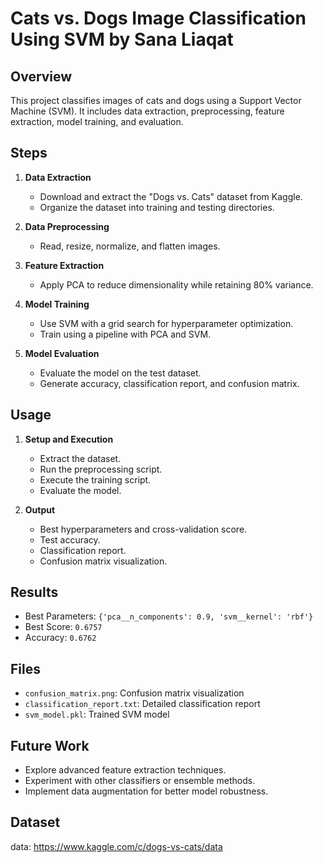 # Cats vs. Dogs Image Classification Using SVM by Sana Liaqat

## Overview
This project classifies images of cats and dogs using a Support Vector Machine (SVM). It includes data extraction, preprocessing, feature extraction, model training, and evaluation.

## Steps

1. **Data Extraction**
   - Download and extract the "Dogs vs. Cats" dataset from Kaggle.
   - Organize the dataset into training and testing directories.

2. **Data Preprocessing**
   - Read, resize, normalize, and flatten images.

3. **Feature Extraction**
   - Apply PCA to reduce dimensionality while retaining 80% variance.

4. **Model Training**
   - Use SVM with a grid search for hyperparameter optimization.
   - Train using a pipeline with PCA and SVM.

5. **Model Evaluation**
   - Evaluate the model on the test dataset.
   - Generate accuracy, classification report, and confusion matrix.

## Usage

1. **Setup and Execution**
   - Extract the dataset.
   - Run the preprocessing script.
   - Execute the training script.
   - Evaluate the model.

2. **Output**
   - Best hyperparameters and cross-validation score.
   - Test accuracy.
   - Classification report.
   - Confusion matrix visualization.

## Results

- Best Parameters: `{'pca__n_components': 0.9, 'svm__kernel': 'rbf'}`
- Best Score: `0.6757`
- Accuracy: `0.6762`

## Files

- `confusion_matrix.png`: Confusion matrix visualization
- `classification_report.txt`: Detailed classification report
- `svm_model.pkl`: Trained SVM model

## Future Work

- Explore advanced feature extraction techniques.
- Experiment with other classifiers or ensemble methods.
- Implement data augmentation for better model robustness.

## Dataset
data: https://www.kaggle.com/c/dogs-vs-cats/data
